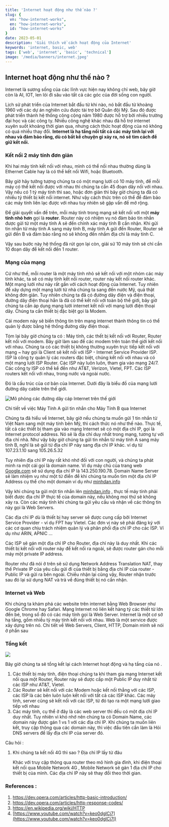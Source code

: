 ```yaml
---
title: 'Internet hoạt động như thế nào ?'
slug: {
  vn: "how-internet-works",
  en: "how-internet-works",
  id: "how-internet-works"
}
date: 2023-05-01
description: 'Giải thích về cách hoạt động của Internet'
keywords: 'internet, basic, web'
tags: ['web', 'internet', 'basic', 'technical']
image: '/media/banners/internet.jpeg'
---
```


## Internet hoạt động như thế nào ?

Internet là sương sống của các lĩnh vực hiện nay không chỉ web, bây giờ còn là AI, IOT, len lỏi đi sâu vào tất cả các góc của đời sống con người.

Lịch sử phát triển của Internet bắt đầu từ khi nào, nó bắt đầu từ khoảng 1960 với các dự án nghiên cứu được tài trợ bở Quân đội Mỹ. Sau đó được phát triển thành hệ thống công cộng năm 1980 được hỗ trợ bởi nhiều trường đại học và các công ty. Nhiều công nghệ khác nhau đã hỗ trợ internet xuyên suốt khoảng thời gian qua, nhưng cách thức hoạt động của nó không có quá nhiều thay đổi. **Internet là hạ tầng nối tất cả các máy tính lại với nhau và đảm bảo rằng, dù có bất kể chuyện gì xảy ra, nó sẽ tìm cách để giữ kết nối.**

### Kết nối 2 máy tính đơn giản

Khi hai máy tính kết nối với nhau, mình có thể nối nhau thường dùng là Ethernet Cable  hay là có thể kết nối Wifi, hoặc Bluetooth.

Bây giờ hãy tưởng tượng chúng ta có một mạng lưới có 10 máy tính, để mỗi máy có thể kết nối được với nhau thì chúng ta cần 45 đoạn dây nối với nhau. Vậy nếu có 1 tỷ máy tính thì sao, hoặc đơn giản thì bây giờ chúng ta đã có nhiều tỷ thiết bị kết nối internet. Như vậy cách thức trên có thể để đảm bảo các máy tính liên lạc được với nhau tuy nhiên sẽ gặp vấn đề mở rộng.

Để giải quyết vấn đề trên, mỗi máy tính trong mạng sẽ kết nối với một **máy tính nhỏ hơn** gọi là **router**. Router này có nhiệm vụ nó đảm bảo tin nhắn được gửi từ một máy tính A sẽ đến chính xác máy tính B cần nhận. Khi gửi tin nhắn từ máy tính A sang máy tính B, máy tính A gửi đến Router, Router sẽ gửi đến B và đảm bảo rằng nó sẽ không đến nhầm địa chỉ là máy tính C.

Vậy sau bước này hệ thống đã rút gọn lại còn, giải sử 10 máy tính sẽ chỉ cần 10 đoạn dây để kết nối đến 1 router.

### Mạng của mạng

Cứ như thế, mỗi router là một máy tính nhỏ sẽ kết nối với một nhóm các máy tính khác, ta sẽ có máy tính kết nối router, router này kết nối router khác. Một mạng lưới như này rất gần với cách hoạt động của Internet. Tuy nhiên để xây dựng một mạng lưới từ nhà chúng ta sang đến nước Mỹ, quả thật không đơn giản. Tuy nhiên chúng ta đã có đường dây điện và điện thoại, đường dây điện thoại hẳn là đã có thể kết nối với toàn bộ thế giới, bây giờ chúng ta cần áp dụng mạng lưới internet kết nối với mạng lưới điện thoại dây.  Chúng ta cần thiết bị đặc biệt gọi là Modem.

Cái modem này sẽ biến thông tin trên mạng internet thành thông tin có thể quản lý được bằng hệ thống đường dây điện thoại.

Tóm lại bây giờ chúng ta có : Máy tính, các thết bị kết nối với Router, Router kết nối với modem. Bây giờ làm sao để các modem trên toàn thế giới kết nối với nhau. Chúng ta có các thiết bị không thường xuyên trực tiếp kết nối với mạng ~ hay gọi là Client sẽ kết nối với ISP - Internet Service Provider ISP. ISP là công ty quản lý các routers đặc biệt, chúng kết nối với nhau và có một mạng lưới ISP Router. Các ISP này luôn luôn, tham gia vào mạng 24/7. Các công ty ISP có thể kể đến như AT&T, Verizon, Vietel, FPT. Các ISP routers kết nối với nhau, trong nước và ngoài nước.

Đó là cấu trúc của cơ bản của Internet. Dưới đây là biểu đồ của mạng lưới đường dây cable trên thế giới.

![Mô phỏng các đường dây cáp Internet trên thế giới](/media/blog/how-internet-works/internet.png)

Chi tiết về việc Máy Tính A gửi tin nhắn cho Máy Tính B qua Internet

Chúng ta đã hiểu về Internet, bây giờ nếu chúng ta muốn gửi 1 tin nhắn từ Việt Nam sang một máy tính bên Mỹ, thì cách thức nó như thế nào. Thực tế, tất cả các thiết bị tham gia vào mạng Internet sẽ có một địa chỉ IP, gọi là Internet protocol address. Nó sẽ là địa chỉ duy nhất trong mạng, tương tự với địa chỉ nhà. Như vậy bây giờ chúng ta gửi tin nhắn từ máy tính A sang máy tính B, nghĩ là sẽ gửi từ địa chỉ IP này sang địa chỉ IP khác. ví dụ từ 107.23.1.10 sang 105.26.5.32

Tuy nhiên địa chỉ IP này rất khó nhớ đối với con người, và chúng ta phát minh ra một cái gọi là domain name. Ví dụ máy chủ của trang web [Google.com](http://Google.com) sẽ sử dụng địa chỉ IP là 143.250.190.78. Domain Name Server sẽ làm nhiệm vụ như một từ điển để khi chúng ta muốn tìm một địa chỉ IP Address cụ thể cho một domain ví dụ như [minhdan.info](http://minhdan.info)

Vậy khi chúng ta gửi một tin nhắn lên [minhdan.info](http://minhdan.info) , thực tế máy tính phải biết được địa chỉ IP thực tế của domain này, nếu không mọi thứ sẽ không xảy ra. Còn các máy tính khi chúng ta gửi yêu cầu và nhận về các thông tin này gọi là Web Servers.

Các địa chỉ IP dù là thiết bị hay server sẽ được cung cấp bởi Internet Service Provider - ví dụ FPT hay Vietel. Các đơn vị này sẽ phải đăng ký với các cơ quan chịu trách nhiệm quản lý và phân phối địa chỉ IP cho các ISP. Ví dụ như ARIN, APNIC …

Các ISP sẽ gán một địa chỉ IP cho Router, địa chỉ này là duy nhất. Khi các thiết bị kết nối với router này để kết nối ra ngoài, sẽ được router gán cho mỗi máy một private IP address.

Router như đã nói ở trên sẽ sử dụng Network Address Translation NAT, thay thế Private IP của yêu cầu gửi đi của thiết bị bằng địa chỉ IP của router - Public IP và gửi ra bên ngoài. Chiều nhận lại cũng vậy, Router nhận trước sau đó lại sử dụng NAT và trả về đúng thiết bị nó cần nhận.

### Internet và Web

Khi chúng ta khám phá các website trên internet bằng Web Browser như Google Chrome hay Safari. Mạng Internet nó liên kết hàng tỷ các thiết từ lớn đến bé, trong số đó có các máy tính gọi là Web Server. Internet là một cơ sở hạ tầng, gồm nhiều tỷ máy tính kết nối với nhau. Web là một service được xây dựng trên nó. Chi tiết về Web Servers, Client, HTTP, Domain mình sẽ nói ở phần sau

### Tổng kết

![](/media/blog/how-internet-works/)

Bây giờ chúng ta sẽ tổng kết lại cách Internet hoạt động và hạ tầng của nó .

1. Các thiết bị máy tính, điện thoại chúng ta khi tham gia mạng Internet kết nối qua một Router, Router này sẽ được cấp một Public IP duy nhất từ các ISP như AT&T, Vietel.
2. Các Router sẽ kết nối với các Modem hoặc kết nối thẳng với các ISP, các ISP là các bên luôn luôn kết nối với tất cả các ISP khác. Các máy tính, server cũng sẽ kết nối với các ISP, từ đó tạo ra một mạng lưới giao tiếp với nhau
3. Các máy tính, cụ thể ở đây là các web server thì đều có một địa chỉ IP duy nhất. Tuy nhiên vì khó nhớ nên chúng ta có Domain Name, các domain này được gán 1 vs 1 với các địa chỉ IP. Khi chúng ta muốn liên kết, truy cập thông qua các domain này, thì việc đầu tiên cần làm là Hỏi DNS servers để lấy địa chỉ IP của server đó.

Câu hỏi :

1. Khi chúng ta kết nối 4G thì sao ? Địa chỉ IP lấy từ đâu

    Khác với truy cập thông qua router theo mô hình gia đình, khi điện thoại kết nối qua Mobile Network 4G , Mobile Network sẽ gán 1 địa chỉ IP cho thiết bị của mình. Các địa chỉ IP này sẽ thay đổi theo thời gian.

### References :

1. https://dev.opera.com/articles/http-basic-introduction/
2. https://dev.opera.com/articles/http-response-codes/
3. https://en.wikipedia.org/wiki/HTTP
4. [https://www.youtube.com/watch?v=keo0dglCj7](https://www.youtube.com/watch?v=keo0dglCj7I)
